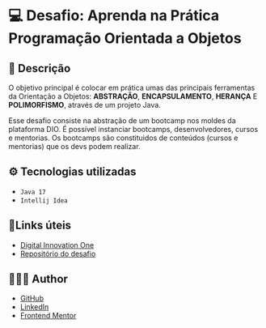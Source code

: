 # 💻 Desafio: Aprenda na Prática Programação Orientada a Objetos

## 📖 Descrição

O objetivo principal é colocar em prática umas das principais ferramentas da Orientação a Objetos: **ABSTRAÇÃO**, **ENCAPSULAMENTO**, **HERANÇA** E **POLIMORFISMO**, através de um projeto Java.

Esse desafio consiste na abstração de um bootcamp nos moldes da plataforma DIO. É possível instanciar bootcamps, desenvolvedores, cursos e mentorias. Os bootcamps são constituidos de conteúdos (cursos e mentorias) que os devs podem realizar.

## ⚙️ Tecnologias utilizadas

- `Java 17`
- `Intellij Idea`

## 📎Links úteis

- [Digital Innovation One](https://www.dio.me/)
- [Repositório do desafio](https://github.com/cami-la/desafio-poo-dio)

## 🧑🏻‍💻 Author

- [GitHub](https://github.com/GracilianoOG)
- [LinkedIn](https://www.linkedin.com/in/gabrielgmbarros)
- [Frontend Mentor](https://www.frontendmentor.io/profile/GracilianoOG)